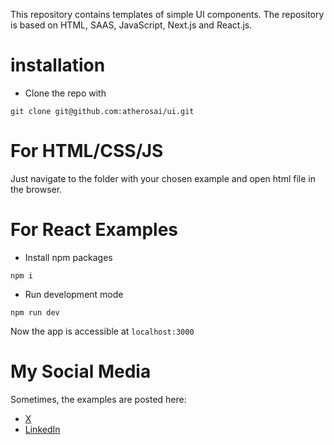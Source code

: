 This repository contains templates of simple UI components. The repository is based on HTML, SAAS, JavaScript, Next.js and React.js. 

# installation

* Clone the repo with
```
git clone git@github.com:atherosai/ui.git
```

# For HTML/CSS/JS

Just navigate to the folder with your chosen example and open html file in the browser.

# For React Examples

* Install npm packages
```
npm i 
```
* Run development mode
```
npm run dev
```

Now the app is accessible at ```localhost:3000```

# My Social Media
Sometimes, the examples are posted here:

* [X](https://X.com/iam_inath)
* [LinkedIn](https://www.linkedin.com/in/iam_inath/)


